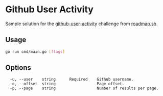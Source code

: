 # Github User Activity

Sample solution for the [github-user-activity](https://roadmap.sh/projects/github-user-activity) challenge from [roadmap.sh](https://roadmap.sh/).

## Usage

```bash
go run cmd/main.go [flags]
```

## Options

```plaintext
  -u, --user    string      Required    Github username.
  -o, --offset  string                  Page offset.
  -p, --page    string                  Number of results per page.
```
